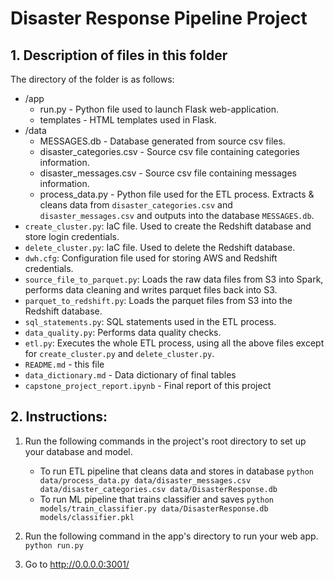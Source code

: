 # Disaster Response Pipeline Project

## 1. Description of files in this folder
The directory of the folder is as follows:
* /app 
	* run.py - Python file used to launch Flask web-application. 
	* templates - HTML templates used in Flask.
* /data
	* MESSAGES.db - Database generated from source csv files. 
	* disaster_categories.csv - Source csv file containing categories information. 
	* disaster_messages.csv - Source csv file containing messages information. 
	* process_data.py - Python file used for the ETL process. Extracts & cleans data from `disaster_categories.csv` and `disaster_messages.csv` and outputs into the database `MESSAGES.db`.
* `create_cluster.py`: IaC file. Used to create the Redshift database and store login credentials. 
* `delete_cluster.py`: IaC file. Used to delete the Redshift database. 
* `dwh.cfg`: Configuration file used for storing AWS and Redshift credentials.
* `source_file_to_parquet.py`: Loads the raw data files from S3 into Spark, performs data cleaning and writes parquet files back into S3.
* `parquet_to_redshift.py`: Loads the parquet files from S3 into the Redshift database.
* `sql_statements.py`: SQL statements used in the ETL process.
* `data_quality.py`: Performs data quality checks.
* `etl.py`: Executes the whole ETL process, using all the above files except for `create_cluster.py` and `delete_cluster.py`.
* `README.md` - this file
* `data_dictionary.md` - Data dictionary of final tables
* `capstone_project_report.ipynb` - Final report of this project

## 2. Instructions:
1. Run the following commands in the project's root directory to set up your database and model.

    - To run ETL pipeline that cleans data and stores in database
        `python data/process_data.py data/disaster_messages.csv data/disaster_categories.csv data/DisasterResponse.db`
    - To run ML pipeline that trains classifier and saves
        `python models/train_classifier.py data/DisasterResponse.db models/classifier.pkl`

2. Run the following command in the app's directory to run your web app.
    `python run.py`

3. Go to http://0.0.0.0:3001/
